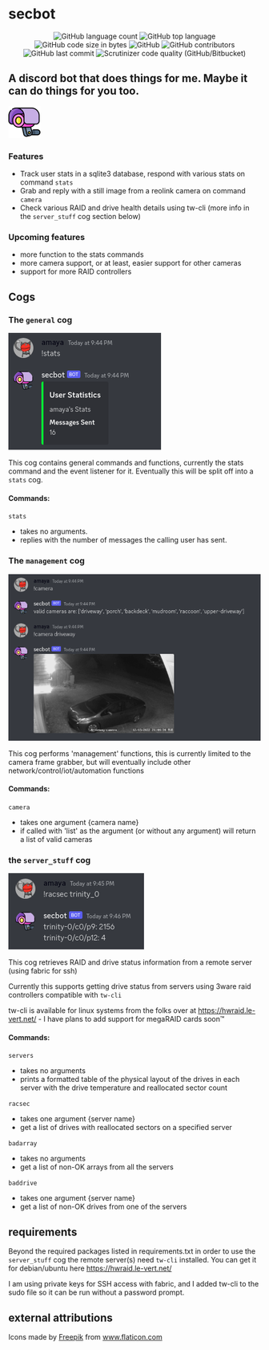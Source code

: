 # secbot

<p align="center">
	<img alt="GitHub language count" src="https://img.shields.io/github/languages/count/the-amaya/secbot?style=plastic">
	<img alt="GitHub top language" src="https://img.shields.io/github/languages/top/the-amaya/secbot?style=plastic">
	<img alt="GitHub code size in bytes" src="https://img.shields.io/github/languages/code-size/the-amaya/secbot?style=plastic">
	<img alt="GitHub" src="https://img.shields.io/github/license/the-amaya/secbot?style=plastic">
	<img alt="GitHub contributors" src="https://img.shields.io/github/contributors/the-amaya/secbot?style=plastic">
	<img alt="GitHub last commit" src="https://img.shields.io/github/last-commit/the-amaya/secbot?style=plastic">
	<img alt="Scrutinizer code quality (GitHub/Bitbucket)" src="https://img.shields.io/scrutinizer/quality/g/the-amaya/secbot?style=plastic">
</p>

## A discord bot that does things for me. Maybe it can do things for you too.

<img src="https://raw.githubusercontent.com/the-amaya/secbot/main/demo/cam.svg"  width="64" height="64">

### Features
- Track user stats in a sqlite3 database, respond with various stats on command `stats`
- Grab and reply with a still image from a reolink camera on command `camera`
- Check various RAID and drive health details using tw-cli (more info in the `server_stuff` cog section below)


### Upcoming features
- more function to the stats commands
- more camera support, or at least, easier support for other cameras
- support for more RAID controllers


## Cogs

### The `general` cog
![usage example](https://raw.githubusercontent.com/the-amaya/secbot/main/demo/general_cog.png)

This cog contains general commands and functions, currently the stats command and the event listener for it.
Eventually this will be split off into a `stats` cog.

#### Commands:
`stats`
* takes no arguments.
* replies with the number of messages the calling user has sent.


### The `management` cog
![usage example](https://raw.githubusercontent.com/the-amaya/secbot/main/demo/management_cog.png)

This cog performs 'management' functions, this is currently limited to the camera frame grabber,
but will eventually include other network/control/iot/automation functions

#### Commands:
`camera`
* takes one argument {camera name}
* if called with 'list' as the argument (or without any argument) will return a list of valid cameras


### the `server_stuff` cog
![usage example](https://raw.githubusercontent.com/the-amaya/secbot/main/demo/server_cog.png)

This cog retrieves RAID and drive status information from a remote server (using fabric for ssh)

Currently this supports getting drive status from servers using 3ware raid controllers compatible with `tw-cli`

tw-cli is available for linux systems from the folks over at https://hwraid.le-vert.net/ -
I have plans to add support for megaRAID cards soon™

#### Commands:
`servers`
* takes no arguments
* prints a formatted table of the physical layout of the drives in each server
with the drive temperature and reallocated sector count

`racsec`
* takes one argument {server name}
* get a list of drives with reallocated sectors on a specified server

`badarray`
* takes no arguments
* get a list of non-OK arrays from all the servers

`baddrive`
* takes one argument {server name}
* get a list of non-OK drives from one of the servers


## requirements
Beyond the required packages listed in requirements.txt in order to use the `server_stuff` cog the remote server(s)
need `tw-cli` installed. You can get it for debian/ubuntu here https://hwraid.le-vert.net/

I am using private keys for SSH access with fabric,
and I added tw-cli to the sudo file so it can be run without a password prompt.


## external attributions
<div>Icons made by <a href="https://www.flaticon.com/authors/freepik" title="Freepik">Freepik</a>
from <a href="https://www.flaticon.com/" title="Flaticon">www.flaticon.com</a></div>